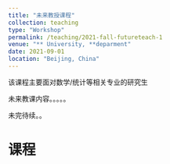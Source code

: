 ```yaml
---
title: "未来教授课程"
collection: teaching
type: "Workshop"
permalink: /teaching/2021-fall-futureteach-1
venue: "** University, **deparment"
date: 2021-09-01
location: "Beijing, China"
---
```


该课程主要面对数学/统计等相关专业的研究生


未来教课内容。。。。。


未完待续。。

课程
======
